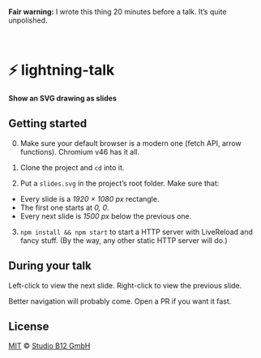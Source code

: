 <a                                                                   id="/"></a>

**Fair warning:** I wrote this thing 20 minutes before a talk. It’s quite unpolished.



&nbsp;

⚡ lightning-talk
================

**Show an SVG drawing as slides**



Getting started
---------------

0. Make sure your default browser is a modern one (fetch API, arrow functions). Chromium v46 has it all.

1. Clone the project and `cd` into it.

2. Put a `slides.svg` in the project’s root folder. Make sure that:
  * Every slide is a *1920 × 1080 px* rectangle.
  * The first one starts at *0, 0*.
  * Every next slide is *1500 px* below the previous one.

3. `npm install && npm start` to start a HTTP server with LiveReload and fancy stuff. (By the way, any other static HTTP server will do.)



During your talk
----------------

Left-click to view the next slide. Right-click to view the previous slide.

Better navigation will probably come. Open a PR if you want it fast.




License
-------

[MIT][] © [Studio B12 GmbH][]

[MIT]:              ./License.md
[Studio B12 GmbH]:  http://studio-b12.de
